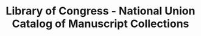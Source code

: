 ---
layout: repo
title: "Library of Congress - National Union Catalog of Manuscript Collections"
id: 24552
permalink: repos/24552/
---